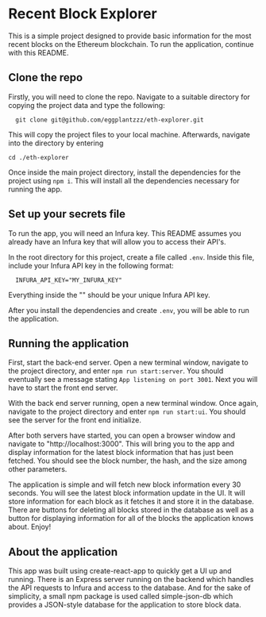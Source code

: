 # Recent Block Explorer

This is a simple project designed to provide basic information for the most recent blocks on the Ethereum blockchain.
To run the application, continue with this README.

## Clone the repo

Firstly, you will need to clone the repo. Navigate to a suitable directory for copying the project data
and type the following:
```
  git clone git@github.com/eggplantzzz/eth-explorer.git
```

This will copy the project files to your local machine. Afterwards, navigate into the directory by entering

```
cd ./eth-explorer
```

Once inside the main project directory, install the dependencies for the project using `npm i`. This will install all the
dependencies necessary for running the app.

## Set up your secrets file

To run the app, you will need an Infura key. This README assumes you already have an
Infura key that will allow you to access their API's.

In the root directory for this project, create a file called `.env`. Inside this file, include your Infura API key in the following format:

```
  INFURA_API_KEY="MY_INFURA_KEY"
```

Everything inside the "" should be your unique Infura API key.

After you install the dependencies and create `.env`, you will be able to run the application.

## Running the application

First, start the back-end server. Open a new terminal window, navigate to the project directory, and enter
`npm run start:server`. You should eventually see a message stating `App listening on port 3001`. Next you will have to
start the front end server.

With the back end server running, open a new terminal window. Once again, navigate to the project directory and enter
`npm run start:ui`. You should see the server for the front end initialize.

After both servers have started, you can open a browser window and navigate to "http://localhost:3000". This will bring
you to the app and display information for the latest block information that has just been fetched. You should see the
block number, the hash, and the size among other parameters.

The application is simple and will fetch new block information every 30 seconds. You will see the latest block information update in the UI. It will store information for each
block as it fetches it and store it in the database. There are buttons for deleting all blocks stored in the database as well
as a button for displaying information for all of the blocks the application knows about. Enjoy!

## About the application

This app was built using create-react-app to quickly get a UI up and running. There is an Express server running on the backend which handles the API requests to Infura and
access to the database. And for the sake of simplicity, a small npm package is used called simple-json-db which provides a JSON-style database for the application to store
block data.
